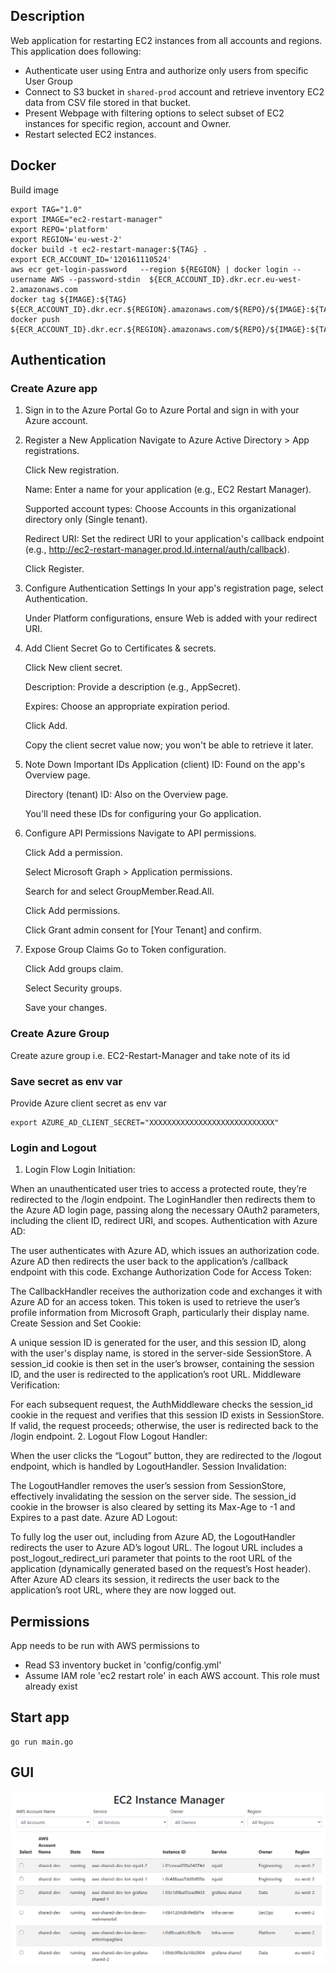 ## Description

Web application for restarting EC2 instances from all accounts and regions.
This application does following:
* Authenticate user using Entra and authorize only users from specific User Group
* Connect to S3 bucket in  `shared-prod` account and retrieve inventory EC2 data from CSV file stored in that bucket. 
* Present Webpage with filtering options to select subset of EC2 instances for specific region, account and Owner.
* Restart selected EC2 instances.

## Docker

Build image

```
export TAG="1.0"
export IMAGE="ec2-restart-manager"
export REPO='platform'
export REGION='eu-west-2'
docker build -t ec2-restart-manager:${TAG} .
export ECR_ACCOUNT_ID='120161110524'
aws ecr get-login-password   --region ${REGION} | docker login --username AWS --password-stdin  ${ECR_ACCOUNT_ID}.dkr.ecr.eu-west-2.amazonaws.com
docker tag ${IMAGE}:${TAG} ${ECR_ACCOUNT_ID}.dkr.ecr.${REGION}.amazonaws.com/${REPO}/${IMAGE}:${TAG}
docker push  ${ECR_ACCOUNT_ID}.dkr.ecr.${REGION}.amazonaws.com/${REPO}/${IMAGE}:${TAG}
```

## Authentication

### Create Azure app

1. Sign in to the Azure Portal
Go to Azure Portal and sign in with your Azure account.

2. Register a New Application
    Navigate to Azure Active Directory > App registrations.

    Click New registration.

    Name: Enter a name for your application (e.g., EC2 Restart Manager).

    Supported account types: Choose Accounts in this organizational directory only (Single tenant).

    Redirect URI: Set the redirect URI to your application's callback endpoint (e.g., http://ec2-restart-manager.prod.ld.internal/auth/callback).

    Click Register.

3. Configure Authentication Settings
    In your app's registration page, select Authentication.

    Under Platform configurations, ensure Web is added with your redirect URI.

4. Add Client Secret
    Go to Certificates & secrets.

    Click New client secret.

    Description: Provide a description (e.g., AppSecret).

    Expires: Choose an appropriate expiration period.

    Click Add.

    Copy the client secret value now; you won't be able to retrieve it later.

5. Note Down Important IDs
    Application (client) ID: Found on the app's Overview page.

    Directory (tenant) ID: Also on the Overview page.

    You'll need these IDs for configuring your Go application.

6. Configure API Permissions
    Navigate to API permissions.

    Click Add a permission.

    Select Microsoft Graph > Application permissions.

    Search for and select GroupMember.Read.All.

    Click Add permissions.

    Click Grant admin consent for [Your Tenant] and confirm.

7. Expose Group Claims
    Go to Token configuration.

    Click Add groups claim.

    Select Security groups.

    Save your changes.

### Create Azure Group

Create azure group i.e. EC2-Restart-Manager and take note of its id

### Save secret as env var

Provide Azure client secret as env var
```
export AZURE_AD_CLIENT_SECRET="XXXXXXXXXXXXXXXXXXXXXXXXXXXX"
```

###  Login and Logout

1. Login Flow
Login Initiation:

When an unauthenticated user tries to access a protected route, they’re redirected to the /login endpoint.
The LoginHandler then redirects them to the Azure AD login page, passing along the necessary OAuth2 parameters, including the client ID, redirect URI, and scopes.
Authentication with Azure AD:

The user authenticates with Azure AD, which issues an authorization code.
Azure AD then redirects the user back to the application’s /callback endpoint with this code.
Exchange Authorization Code for Access Token:

The CallbackHandler receives the authorization code and exchanges it with Azure AD for an access token.
This token is used to retrieve the user’s profile information from Microsoft Graph, particularly their display name.
Create Session and Set Cookie:

A unique session ID is generated for the user, and this session ID, along with the user's display name, is stored in the server-side SessionStore.
A session_id cookie is then set in the user’s browser, containing the session ID, and the user is redirected to the application’s root URL.
Middleware Verification:

For each subsequent request, the AuthMiddleware checks the session_id cookie in the request and verifies that this session ID exists in SessionStore.
If valid, the request proceeds; otherwise, the user is redirected back to the /login endpoint.
2. Logout Flow
Logout Handler:

When the user clicks the “Logout” button, they are redirected to the /logout endpoint, which is handled by LogoutHandler.
Session Invalidation:

The LogoutHandler removes the user’s session from SessionStore, effectively invalidating the session on the server side.
The session_id cookie in the browser is also cleared by setting its Max-Age to -1 and Expires to a past date.
Azure AD Logout:

To fully log the user out, including from Azure AD, the LogoutHandler redirects the user to Azure AD’s logout URL.
The logout URL includes a post_logout_redirect_uri parameter that points to the root URL of the application (dynamically generated based on the request’s Host header).
After Azure AD clears its session, it redirects the user back to the application’s root URL, where they are now logged out.


## Permissions
App needs to be run with AWS permissions to 
* Read S3 inventory bucket in 'config/config.yml'
* Assume IAM role 'ec2 restart role' in each AWS account. This role must already exist

## Start app
```
go run main.go
```

## GUI

![Image](./images/instance_manager.png)

